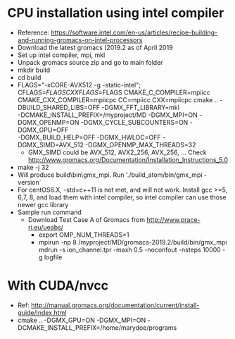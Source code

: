 # CPU installation using intel compiler
- Reference: https://software.intel.com/en-us/articles/recipe-building-and-running-gromacs-on-intel-processors
- Download the latest gromacs (2019.2 as of April 2019
- Set up intel compiler, mpi, mkl
- Unpack gromacs source zip and go to main folder
- mkdir build
- cd build
- FLAGS="-xCORE-AVX512 -g -static-intel"; CFLAGS=$FLAGS CXXFLAGS=$FLAGS CMAKE_C_COMPILER=mpiicc \
  CMAKE_CXX_COMPILER=mpiicpc CC=mpiicc CXX=mpiicpc cmake .. -DBUILD_SHARED_LIBS=OFF -DGMX_FFT_LIBRARY=mkl \
  -DCMAKE_INSTALL_PREFIX=/myproject/MD -DGMX_MPI=ON -DGMX_OPENMP=ON -DGMX_CYCLE_SUBCOUNTERS=ON -DGMX_GPU=OFF \
  -DGMX_BUILD_HELP=OFF -DGMX_HWLOC=OFF -DGMX_SIMD=AVX_512 -DGMX_OPENMP_MAX_THREADS=32
  - GMX_SIMD could be AVX_512, AVX2_256, AVX_256, ... Check http://www.gromacs.org/Documentation/Installation_Instructions_5.0
- make -j 32
- Will produce build\bin\gmx_mpi. Run './build_atom/bin/gmx_mpi -version`
- For centOS6.X, -std=c++11 is not met, and will not work. Install gcc >=5, 6,7, 8, and load them with intel compiler, so intel compiler can use those newer gcc library
- Sample run command
  - Download Test Case A of Gromacs from http://www.prace-ri.eu/ueabs/
	- export OMP_NUM_THREADS=1
	- mpirun -np 8 /myproject/MD/gromacs-2019.2/build/bin/gmx_mpi mdrun -s ion_channel.tpr -maxh 0.5  -noconfout -nsteps 10000 -g logfile

# With CUDA/nvcc
- Ref: http://manual.gromacs.org/documentation/current/install-guide/index.html
- cmake .. -DGMX_GPU=ON -DGMX_MPI=ON -DCMAKE_INSTALL_PREFIX=/home/marydoe/programs
